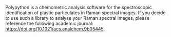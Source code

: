 Polypython is a chemometric analysis software for the spectroscopic identification of plastic particulates in Raman spectral images.
If you decide to use such a library to analyse your Raman spectral images, please reference the following academic journal: https://doi.org/10.1021/acs.analchem.9b05445.
